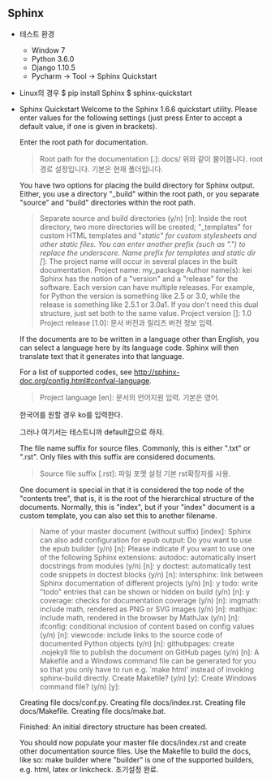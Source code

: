 ##  Sphinx

- 테스트 환경
	+ Window 7 
	+ Python 3.6.0
	+ Django 1.10.5
	+ Pycharm -> Tool -> Sphinx Quickstart

- Linux의 경우 
	$ pip install Sphinx
	$ sphinx-quickstart

- Sphinx Quickstart
	Welcome to the Sphinx 1.6.6 quickstart utility.
	Please enter values for the following settings (just press Enter to
	accept a default value, if one is given in brackets).

	Enter the root path for documentation.
	> Root path for the documentation [.]: docs/
	위와 같이 물어봅니다. root 경로 설정입니다. 기본은 현재 폴더입니다.

	You have two options for placing the build directory for Sphinx output.
	Either, you use a directory "_build" within the root path, or you separate
	"source" and "build" directories within the root path.
	> Separate source and build directories (y/n) [n]: 
	Inside the root directory, two more directories will be created; "_templates"
	for custom HTML templates and "_static" for custom stylesheets and other static
	files. You can enter another prefix (such as ".") to replace the underscore.
	> Name prefix for templates and static dir [_]:
	The project name will occur in several places in the built documentation.
	> Project name: my_package
	> Author name(s): kei
	Sphinx has the notion of a "version" and a "release" for the
	software. Each version can have multiple releases. For example, for
	Python the version is something like 2.5 or 3.0, while the release is
	something like 2.5.1 or 3.0a1.  If you don't need this dual structure,
	just set both to the same value.
	> Project version []: 1.0
	> Project release [1.0]:
	문서 버전과 릴리즈 버전 정보 입력.

	If the documents are to be written in a language other than English,
	you can select a language here by its language code. Sphinx will then
	translate text that it generates into that language.

	For a list of supported codes, see
	http://sphinx-doc.org/config.html#confval-language.
	> Project language [en]:
	문서의 언어지원 입력. 기본은 영어.

	한국어를 원할 경우 ko를 입력한다.

	그러나 여기서는 테스트니까 default값으로 하자.

	The file name suffix for source files. Commonly, this is either ".txt"
	or ".rst".  Only files with this suffix are considered documents.
	> Source file suffix [.rst]:
	파일 포멧 설정 기본 rst확장자를 사용.

	One document is special in that it is considered the top node of the
	"contents tree", that is, it is the root of the hierarchical structure
	of the documents. Normally, this is "index", but if your "index"
	document is a custom template, you can also set this to another filename.
	> Name of your master document (without suffix) [index]:
	Sphinx can also add configuration for epub output:
	> Do you want to use the epub builder (y/n) [n]:
	Please indicate if you want to use one of the following Sphinx extensions:
	> autodoc: automatically insert docstrings from modules (y/n) [n]: y
	> doctest: automatically test code snippets in doctest blocks (y/n) [n]:
	> intersphinx: link between Sphinx documentation of different projects (y/n) [n]: y
	> todo: write "todo" entries that can be shown or hidden on build (y/n) [n]: y
	> coverage: checks for documentation coverage (y/n) [n]:
	> imgmath: include math, rendered as PNG or SVG images (y/n) [n]:
	> mathjax: include math, rendered in the browser by MathJax (y/n) [n]:
	> ifconfig: conditional inclusion of content based on config values (y/n) [n]:
	> viewcode: include links to the source code of documented Python objects (y/n) [n]:
	> githubpages: create .nojekyll file to publish the document on GitHub pages (y/n) [n]:
	A Makefile and a Windows command file can be generated for you so that you
	only have to run e.g. `make html' instead of invoking sphinx-build
	directly.
	> Create Makefile? (y/n) [y]:
	> Create Windows command file? (y/n) [y]:

	Creating file docs/conf.py.
	Creating file docs/index.rst.
	Creating file docs/Makefile.
	Creating file docs/make.bat.

	Finished: An initial directory structure has been created.

	You should now populate your master file docs/index.rst and create other documentation
	source files. Use the Makefile to build the docs, like so:
	   make builder
	where "builder" is one of the supported builders, e.g. html, latex or linkcheck.
	초기설정 완료.

